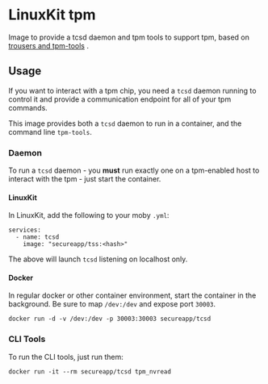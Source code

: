 # LinuxKit tpm
Image to provide a tcsd daemon and tpm tools to support tpm, based on [trousers and tpm-tools](https://sourceforge.net/projects/trousers/) .


## Usage
If you want to interact with a tpm chip, you need a `tcsd` daemon running to control it and provide a communication endpoint for all of your tpm commands.

This image provides both a `tcsd` daemon to run in a container, and the command line `tpm-tools`.

### Daemon
To run a `tcsd` daemon - you **must** run exactly one on a tpm-enabled host to interact with the tpm - just start the container.

#### LinuxKit
In LinuxKit, add the following to your moby `.yml`:

```
services:
  - name: tcsd
    image: "secureapp/tss:<hash>"
```

The above will launch `tcsd` listening on localhost only.

#### Docker
In regular docker or other container environment, start the container in the background. Be sure to map `/dev:/dev` and expose port `30003`.

```
docker run -d -v /dev:/dev -p 30003:30003 secureapp/tcsd
```
### CLI Tools
To run the CLI tools, just run them:

```
docker run -it --rm secureapp/tcsd tpm_nvread
```
